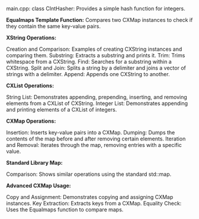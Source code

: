 <h>main.cpp:</h>
class CIntHasher: Provides a simple hash function for integers.

<b>Equalmaps Template Function:</b>
Compares two CXMap instances to check if they contain the same key-value pairs.

<b>XString Operations:</b>

Creation and Comparison: Examples of creating CXString instances and comparing them.
Substring: Extracts a substring and prints it.
Trim: Trims whitespace from a CXString.
Find: Searches for a substring within a CXString.
Split and Join: Splits a string by a delimiter and joins a vector of strings with a delimiter.
Append: Appends one CXString to another.

<b>CXList Operations:</b>

String List: Demonstrates appending, prepending, inserting, and removing elements from a CXList of CXString.
Integer List: Demonstrates appending and printing elements of a CXList of integers.

<b>CXMap Operations:</b>

Insertion: Inserts key-value pairs into a CXMap.
Dumping: Dumps the contents of the map before and after removing certain elements.
Iteration and Removal: Iterates through the map, removing entries with a specific value.

<b>Standard Library Map:</b>

Comparison: Shows similar operations using the standard std::map.

<b>Advanced CXMap Usage:</b>

Copy and Assignment: Demonstrates copying and assigning CXMap instances.
Key Extraction: Extracts keys from a CXMap.
Equality Check: Uses the Equalmaps function to compare maps.
